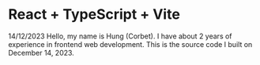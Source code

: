 # React + TypeScript + Vite
14/12/2023
Hello, my name is Hung (Corbet). I have about 2 years of experience in frontend web development. This is the source code I built on December 14, 2023.
